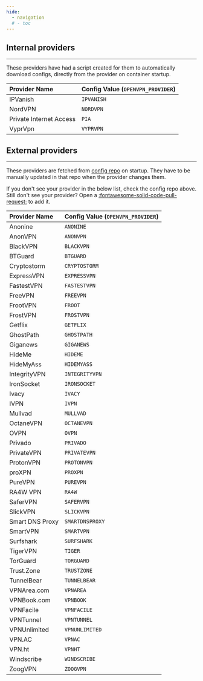```yaml
---
hide:
  - navigation
  # - toc
---
```


## Internal providers

---

These providers have had a script created for them to automatically download configs, directly from the provider on container startup.

| Provider Name           | Config Value (`OPENVPN_PROVIDER`) |
| :---------------------- | :-------------------------------- |
| IPVanish                | `IPVANISH`                        |
| NordVPN                 | `NORDVPN`                         |
| Private Internet Access | `PIA`                             |
| VyprVpn                 | `VYPRVPN`                         |

## External providers

---

These providers are fetched from [config repo](https://github.com/haugene/vpn-configs-contrib) on startup.
They have to be manually updated in that repo when the provider changes them.

If you don't see your provider in the below list, check the config repo above. Still don't see your provider? Open a [:fontawesome-solid-code-pull-request:](https://github.com/haugene/vpn-configs-contrib/pulls) to add it.

| Provider Name   | Config Value (`OPENVPN_PROVIDER`) |
| :-------------- | :-------------------------------- |
| Anonine         | `ANONINE`                         |
| AnonVPN         | `ANONVPN`                         |
| BlackVPN        | `BLACKVPN`                        |
| BTGuard         | `BTGUARD`                         |
| Cryptostorm     | `CRYPTOSTORM`                     |
| ExpressVPN      | `EXPRESSVPN`                      |
| FastestVPN      | `FASTESTVPN`                      |
| FreeVPN         | `FREEVPN`                         |
| FrootVPN        | `FROOT`                           |
| FrostVPN        | `FROSTVPN`                        |
| Getflix         | `GETFLIX`                         |
| GhostPath       | `GHOSTPATH`                       |
| Giganews        | `GIGANEWS`                        |
| HideMe          | `HIDEME`                          |
| HideMyAss       | `HIDEMYASS`                       |
| IntegrityVPN    | `INTEGRITYVPN`                    |
| IronSocket      | `IRONSOCKET`                      |
| Ivacy           | `IVACY`                           |
| IVPN            | `IVPN`                            |
| Mullvad         | `MULLVAD`                         |
| OctaneVPN       | `OCTANEVPN`                       |
| OVPN            | `OVPN`                            |
| Privado         | `PRIVADO`                         |
| PrivateVPN      | `PRIVATEVPN`                      |
| ProtonVPN       | `PROTONVPN`                       |
| proXPN          | `PROXPN`                          |
| PureVPN         | `PUREVPN`                         |
| RA4W VPN        | `RA4W`                            |
| SaferVPN        | `SAFERVPN`                        |
| SlickVPN        | `SLICKVPN`                        |
| Smart DNS Proxy | `SMARTDNSPROXY`                   |
| SmartVPN        | `SMARTVPN`                        |
| Surfshark       | `SURFSHARK`                       |
| TigerVPN        | `TIGER`                           |
| TorGuard        | `TORGUARD`                        |
| Trust.Zone      | `TRUSTZONE`                       |
| TunnelBear      | `TUNNELBEAR`                      |
| VPNArea.com     | `VPNAREA`                         |
| VPNBook.com     | `VPNBOOK`                         |
| VPNFacile       | `VPNFACILE`                       |
| VPNTunnel       | `VPNTUNNEL`                       |
| VPNUnlimited    | `VPNUNLIMITED`                    |
| VPN.AC          | `VPNAC`                           |
| VPN.ht          | `VPNHT`                           |
| Windscribe      | `WINDSCRIBE`                      |
| ZoogVPN         | `ZOOGVPN`                         |
